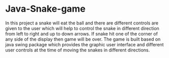 # Java-Snake-game

In this project a snake will eat the ball and there are different controls are given to the user which will help to control the snake in different direction from left to right and up to down arrows. If snake hit one of the corner of any side of the display then game will be over. The game is built based on java swing package which provides the graphic user interface and different user controls at the time of moving the snakes in different directions.
